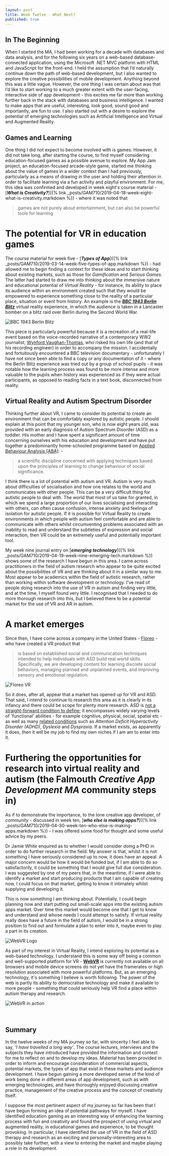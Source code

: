```yaml
---
layout: post
title: Week Twelve - What Next?
published: true
---
```


## In The Beginning

When I started the MA, I had been working for a decade with databases and data analysis, and for the following six years on a web-based database-connected application, using the Microsoft .NET MVC platform with HTML and JavaScript for the front-end. I held the assumption that I’d naturally continue down the path of web-based development, but I also wanted to explore the creative possibilities of mobile development. Anything beyond this was a little vague. However, the one thing I was certain about was that I’d like to start working to a much greater extent with the user-facing, interactive side of app development - this excites me far more than working further back in the stack with databases and business intelligence. I wanted to make apps that are useful, interesting, look good, sound good and importantly, are fun to use. I also started out with a desire to explore the potential of emerging technologies such as Artificial Intelligence and Virtual and Augmented Reality.   

## Games and Learning

One thing I did not expect to become involved with is games. However, it did not take long, after starting the course, to find myself considering education-focused games as a possible avenue to explore. My App Jam project, an education-focused arcade-style game, started me thinking about the value of games in a wider context than I had previously, particularly as a means of drawing in the user and holding their attention in order to facilitate learning via a fun activity and playful environment. For me, this idea was confirmed and developed in week eight's course material - [**_What is Creativity?_**]({% link _posts/GAM710/2019-04-18-week-eight-what-is-creativity.markdown %}) - where it was noted that

>games are not purely about entertainment, but can also be powerful tools for learning

# The potential for VR in education games

The course material for week five - [**_Types of App_**]({% link _posts/GAM710/2019-03-14-week-five-types-of-app.markdown %}) - had allowed me to begin finding a context for these ideas and to start thinking about existing markets, such as those for _Gamification_ and _Serious Games_. The latter had started to draw me into thinking about the immersive nature and educational potential of _Virtual Reality_ - for instance, its ability to place its audience within an environment created such that they would be empowered to experience something close to the reality of a particular place, situation or event from history. An example is the [**_BBC 1943 Berlin Blitz_**](http://www.bbc.co.uk/guides/zk3cmfr) virtual reality experience, in which the audience is taken in a Lancaster bomber on a blitz raid over Berlin during the Second World War. 

![BBC 1943 Berlin Blitz](\images\bbc-berlin-blitz.JPG)

This piece is particularly powerful because it is a recreation of a real-life event based on the voice-recorded narrative of a contemporary WW2 journalist, [Wynford Vaughan-Thomas](https://en.wikipedia.org/wiki/Wynford_Vaughan-Thomas), who risked his own life (and that of his recording engineer) in order to accompany the mission. I accidentally and fortuitously encountered a BBC television documentary - unfortunately I have not since been able to find a copy or any documentation of it - where the Berlin Blitz experience was tried out by a group of school pupils - it was notable how the learning process was found to be more intense and more valuable to the pupils when history was experienced as if they were actual participants, as opposed to reading facts in a text book, disconnected from reality.

## Virtual Reality and Autism Spectrum Disorder 

Thinking further about VR, I came to consider its potential to create an environment that can be comfortably explored by autistic people. I should explain at this point that my younger son, who is now eight years old, was provided with an early diagnosis of Autism Spectrum Disorder (ASD) as a toddler. His mother and I have spent a significant amount of time concerning ourselves with his education and development and have put together a predominantly home-schooled programme based on [Applied Behaviour Analysis (ABA)](https://en.wikipedia.org/wiki/Applied_behavior_analysis): -

>a scientific discipline concerned with applying techniques based upon the principles of learning to change behaviour of social significance.

I think there is a lot of potential with autism and VR. Autism is very much about difficulties of socialisation and how one relates to the world and communicates with other people. This can be a very difficult thing for autistic people to deal with. The world that most of us take for granted, in which we spend a large proportion of our lives socialising and interacting with others, can often cause confusion, intense anxiety and feelings of isolation for autistic people. If it is possible for Virtual Reality to create environments in which people with autism feel comfortable and are able to communicate with others whilst circumventing problems associated with an inability to read and understand the subtleties of expression and social interaction, then VR could be an extremely useful and potentially important tool. 

My week nine journal entry on [**_emerging technology_**]({% link _posts/GAM710/2019-04-19-week-nine-emerging-tech.markdown %}) shows some of the research I have begun in this area. I came across practitioners in the field of autism research who appear to be quite excited about the possibilities of VR and are thinking about it in a similar way to me. Most appear to be academics within the field of autistic research, rather than working within software development or technology. I've read of people doing research into the use of VR in autism and finding very little, and at the time, I myself found very little. I recognised that I needed to do more thorough research into this, but I believed there to be a potential market for the use of VR and AR in autism.

# A market emerges

Since then, I have come across a company in the United States - [Floreo](https://floreotech.com/) - who have created a VR product that 

> is based on established social and communication techniques intended to help individuals with ASD build real world skills. Specifically, we are developing content for learning discrete social behaviors, managing planned and unplanned events, and improving sensory and emotional regulation.

![Floreo VR](\images\floreo-vr.JPG)

So it does, after all, appear that a market has opened up for VR and ASD. That said, I intend to continue to research this area as it is clearly in its infancy and there could be scope for plenty more research. ASD is [not a straight-forward condition to define](https://www.autism.org.uk/about/what-is.aspx?gclid=Cj0KCQjwtr_mBRDeARIsALfBZA5u4OYairNw0bC7U8shJ6QqZbkosfAnPRfVHgz3LcZRpr2AexDurpwaArFAEALw_wcB); it encompasses widely varying levels of 'functional' abilities - for example cognitive, physical, social, spatial etc - as well as many [related conditions](https://www.autism.org.uk/about/what-is/related-conditions.aspx) such as _Attention Deficit Hyperactivity Disorder (ADHD)_, _Dyslexia_ and _Dyspraxia_. If a market exists, as apparently it does, then it will be my job to find my own niches if I am am to enter into it.

# Furthering the opportunities for research into virtual reality and autism (the Falmouth _Creative App Development MA_ community steps in)

As if to demonstrate the importance, to the lone creative app developer, of _community_ - discussed in week ten, [**_who else is making apps?_**]({% link _posts/GAM710/2019-04-30-week-ten-who-else-is-making-apps.markdown %}) - I was offered some food for thought and some useful advice by my peers.

Dr Jamie White enquired as to whether I would consider doing a PHD in order to do further research in the field. My answer is that, whilst it is not something I have seriously considered up to now, it does have an appeal. A major concern would be how it would be funded but, if I am able to do so satisfactorily, it could be something that I would give full due consideration. I was suggested by one of my peers that, in the meantime, if I were able to identify a market and start producing products that I am capable of creating now, I could focus on that market, getting to know it intimately whilst supplying and developing it.

This is now something I am thinking about. Potentially, I could begin planning now and start putting out small-scale apps into the existing autism apps market. Over time this market would become one that I get to know and understand and whose needs I could attempt to satisfy. If virtual reality really does have a future in the field of autism, I would be in a strong position to find out and formulate a plan to enter into it, maybe even to play a part in its creation.


![WebVR Logo](\images\webvr-logo-square-small.png)

As part of my interest in Virtual Reality, I intend exploring its potential as a web-based technology. I understand this is some way off being a common and well-supported platform for VR - [**WebVR**](https://webvr.info/) is currently not available on all browsers and mobile device screens do not yet have the framerates or high resolution associated with more powerful platforms. But, as an emerging technology, it's something I believe is worth following. The power of the web is partly its ability to democratise technology and make it available to more people - something that could seriously help VR find a place within autism therapy and research.

![WebVR in action](\images\pe-pyramid.png)
<br><br><br>

## Summary

In the twelve weeks of my MA journey so far, with sincerity I feel able to say, _'I have travelled a long way'_. The course lectures, interviews and the subjects they have introduced have provided the information and context for me to reflect on and to develop my ideas. Material has been provided in order to inform and encourage consideration of commercial aspects, potential markets, the types of app that exist in these markets and audience development. I have begun gaining a more developed sense of the kind of work being done in different areas of app development, such as with emerging technologies, and have thoroughly enjoyed discussing creative practice, management of the creative process and the concept of creativity itself. 

I suppose the most pertinent aspect of my journey so far has been that I have begun forming an idea of potential pathways for myself. I have identified education gaming as an interesting way of enhancing the learning process with fun and creativity and found the prospect of using virtual and augmented reality, in educational games and experience, to be thought provoking. In particular, I have identified the use of VR in the field of ASD therapy and research as an exciting and personally-interesting area to possibly take further, with a view to entering the market and maybe playing a role in its development.

